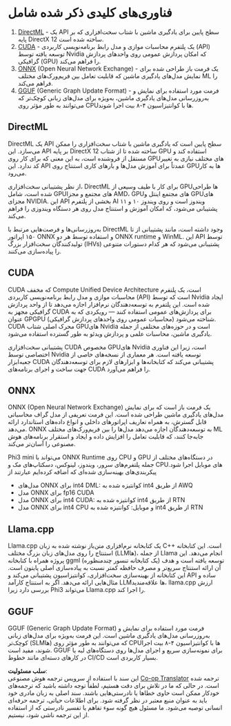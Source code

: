 <!--
CO_OP_TRANSLATOR_METADATA:
{
  "original_hash": "9841486ba4cf2590fabe609b925b00eb",
  "translation_date": "2025-05-07T14:58:27+00:00",
  "source_file": "md/01.Introduction/01/01.Understandingtech.md",
  "language_code": "fa"
}
-->
# فناوری‌های کلیدی ذکر شده شامل

1. [DirectML](https://learn.microsoft.com/windows/ai/directml/dml?WT.mc_id=aiml-138114-kinfeylo) - یک API سطح پایین برای یادگیری ماشین با شتاب سخت‌افزاری که بر پایه DirectX 12 ساخته شده است.
2. [CUDA](https://blogs.nvidia.com/blog/what-is-cuda-2/) - یک پلتفرم محاسبات موازی و مدل رابط برنامه‌نویسی کاربردی (API) توسعه یافته توسط Nvidia که امکان پردازش عمومی روی واحدهای پردازش گرافیکی (GPU) را فراهم می‌کند.
3. [ONNX](https://onnx.ai/) (Open Neural Network Exchange) - یک فرمت باز طراحی شده برای نمایش مدل‌های یادگیری ماشین که قابلیت تعامل بین فریم‌ورک‌های مختلف ML را فراهم می‌کند.
4. [GGUF](https://github.com/ggerganov/ggml/blob/master/docs/gguf.md) (Generic Graph Update Format) - فرمت مورد استفاده برای نمایش و به‌روزرسانی مدل‌های یادگیری ماشین، به‌ویژه برای مدل‌های زبانی کوچک‌تر که می‌توانند به طور مؤثر روی CPUها با کوانتیزاسیون ۴-۸ بیت اجرا شوند.

## DirectML

DirectML یک API سطح پایین است که یادگیری ماشین با شتاب سخت‌افزاری را ممکن می‌سازد. این API بر پایه DirectX 12 ساخته شده تا از شتاب GPU استفاده کند و مستقل از فروشنده است، به این معنی که برای کار روی GPUهای مختلف نیازی به تغییر کد ندارد. این API عمدتاً برای آموزش مدل‌ها و بارهای کاری استنتاج روی GPUها به کار می‌رود.

از نظر پشتیبانی سخت‌افزاری، DirectML برای کار با طیف وسیعی از GPUها طراحی شده است، شامل GPUهای مجتمع و مجزا AMD، GPUهای مجتمع اینتل و GPUهای مجزای NVIDIA. این API بخشی از پلتفرم AI ویندوز است و روی ویندوز ۱۰ و ۱۱ پشتیبانی می‌شود، که امکان آموزش و استنتاج مدل روی هر دستگاه ویندوزی را فراهم می‌کند.

به‌روزرسانی‌ها و فرصت‌هایی مرتبط با DirectML وجود داشته است، مانند پشتیبانی از تا ۱۵۰ اپراتور ONNX و استفاده توسط هر دو ONNX runtime و WinML. این API توسط تولیدکنندگان سخت‌افزار بزرگ (IHVs) پشتیبانی می‌شود که هر کدام دستورات متنوعی را پیاده‌سازی می‌کنند.

## CUDA

CUDA که مخفف Compute Unified Device Architecture است، یک پلتفرم محاسبات موازی و مدل رابط برنامه‌نویسی کاربردی (API) است که توسط Nvidia ایجاد شده است. این پلتفرم به توسعه‌دهندگان نرم‌افزار اجازه می‌دهد تا از واحد پردازش گرافیکی مجهز به CUDA برای پردازش‌های عمومی استفاده کنند — رویکردی که به عنوان GPGPU (محاسبات عمومی روی واحدهای پردازش گرافیکی) شناخته می‌شود. CUDA محرک اصلی شتاب GPUهای Nvidia است و در حوزه‌های مختلفی از جمله یادگیری ماشین، محاسبات علمی و پردازش ویدئو به طور گسترده استفاده می‌شود.

پشتیبانی سخت‌افزاری CUDA مخصوص GPUهای Nvidia است، زیرا این فناوری اختصاصی توسط Nvidia توسعه یافته است. هر معماری از نسخه‌های خاصی از جعبه‌ابزار CUDA پشتیبانی می‌کند که کتابخانه‌ها و ابزارهای لازم برای توسعه‌دهندگان جهت ساخت و اجرای برنامه‌های CUDA را فراهم می‌آورد.

## ONNX

ONNX (Open Neural Network Exchange) یک فرمت باز است که برای نمایش مدل‌های یادگیری ماشین طراحی شده است. این فرمت تعریفی از مدل گراف محاسباتی قابل گسترش، به همراه تعاریف اپراتورهای داخلی و انواع داده‌های استاندارد ارائه می‌دهد. ONNX به توسعه‌دهندگان اجازه می‌دهد مدل‌ها را بین فریم‌ورک‌های مختلف ML جابه‌جا کنند، که قابلیت تعامل را افزایش داده و ایجاد و استقرار برنامه‌های هوش مصنوعی را آسان‌تر می‌کند.

Phi3 mini می‌تواند با ONNX Runtime روی CPU و GPU در دستگاه‌های مختلف از جمله پلتفرم‌های سرور، ویندوز، لینوکس، دسکتاپ‌های مک و CPUهای موبایل اجرا شود.
پیکربندی‌های بهینه‌سازی شده‌ای که اضافه کرده‌ایم عبارتند از

- مدل‌های ONNX برای int4 DML: کوانتیزه شده به int4 از طریق AWQ
- مدل ONNX برای fp16 CUDA
- مدل ONNX برای int4 CUDA: کوانتیزه شده به int4 از طریق RTN
- مدل ONNX برای int4 CPU و موبایل: کوانتیزه شده به int4 از طریق RTN

## Llama.cpp

Llama.cpp یک کتابخانه نرم‌افزاری متن‌باز نوشته شده به زبان C++ است. این کتابخانه استنتاج را روی مدل‌های زبان بزرگ مختلف (LLMها)، از جمله Llama انجام می‌دهد. این پروژه همراه با کتابخانه ggml (یک کتابخانه تنسور چندمنظوره) توسعه یافته است و هدف آن ارائه استنتاج سریع‌تر و مصرف حافظه کمتر نسبت به پیاده‌سازی اصلی پایتون است. این کتابخانه از بهینه‌سازی سخت‌افزاری، کوانتیزاسیون پشتیبانی می‌کند و API ساده و مثال‌هایی ارائه می‌دهد. اگر به استنتاج کارآمد LLMها علاقه‌مندید، llama.cpp ارزش بررسی دارد زیرا Phi3 می‌تواند Llama.cpp را اجرا کند.

## GGUF

GGUF (Generic Graph Update Format) فرمت مورد استفاده برای نمایش و به‌روزرسانی مدل‌های یادگیری ماشین است. این فرمت به‌ویژه برای مدل‌های زبانی کوچک‌تر (SLMها) که می‌توانند به طور مؤثر روی CPUها با کوانتیزاسیون ۴-۸ بیت اجرا شوند، مفید است. GGUF برای نمونه‌سازی سریع و اجرای مدل‌ها روی دستگاه‌های لبه یا در کارهای دسته‌ای مانند خطوط CI/CD بسیار کاربردی است.

**سلب مسئولیت**:  
این سند با استفاده از سرویس ترجمه هوش مصنوعی [Co-op Translator](https://github.com/Azure/co-op-translator) ترجمه شده است. در حالی که ما در تلاش برای دقت هستیم، لطفاً توجه داشته باشید که ترجمه‌های خودکار ممکن است حاوی خطاها یا نادرستی‌هایی باشند. سند اصلی به زبان مادری خود باید به عنوان منبع معتبر در نظر گرفته شود. برای اطلاعات حیاتی، ترجمه حرفه‌ای انسانی توصیه می‌شود. ما مسئول هیچ گونه سوء تفاهم یا تفسیر نادرستی که از استفاده از این ترجمه ناشی شود، نیستیم.
